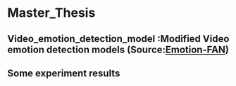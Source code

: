 # Master_Thesis
## Video_emotion_detection_model :Modified Video emotion detection models (Source:[Emotion-FAN](https://github.com/Open-Debin/Emotion-FAN))
## Some experiment results
